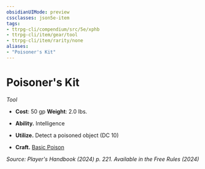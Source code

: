 ```yaml
---
obsidianUIMode: preview
cssclasses: json5e-item
tags:
- ttrpg-cli/compendium/src/5e/xphb
- ttrpg-cli/item/gear/tool
- ttrpg-cli/item/rarity/none
aliases: 
- "Poisoner's Kit"
---
```

# Poisoner's Kit
*Tool*  


- **Cost**: 50 gp
**Weight**: 2.0 lbs.

- **Ability.** Intelligence  
- **Utilize.** Detect a poisoned object (DC 10)  
- **Craft.** [Basic Poison](3-Compendium/items/basic-poison-xphb.md)  

*Source: Player's Handbook (2024) p. 221. Available in the Free Rules (2024)*